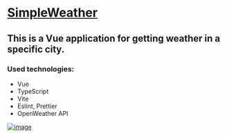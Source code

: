 # [SimpleWeather](https://simple-weather-vue.netlify.app/)

## This is a Vue application for getting weather in a specific city.

### Used technologies: 
- Vue
- TypeScript
- Vite
- Eslint, Prettier
- OpenWeather API

[![image](https://github.com/Suficks/Simple-Weather/assets/134487538/ffcc202d-6cea-469b-a10f-687e62304bd1)](https://simple-weather-vue.netlify.app/)

